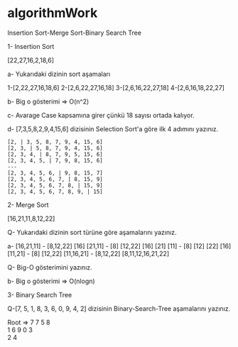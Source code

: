 # algorithmWork
Insertion Sort-Merge Sort-Binary Search Tree

1- Insertion Sort

[22,27,16,2,18,6]

a- Yukarıdaki dizinin sort aşamaları

1-[2,22,27,16,18,6]
2-[2,6,22,27,16,18]
3-[2,6,16,22,27,18]
4-[2,6,16,18,22,27]

b- Big o gösterimi => O(n^2)

c- Avarage Case kapsamına girer çünkü 18 sayısı ortada kalıyor.

d- [7,3,5,8,2,9,4,15,6] dizisinin Selection Sort'a göre ilk 4 adımını yazınız.

    [2, | 3, 5, 8, 7, 9, 4, 15, 6]
    [2, 3, | 5, 8, 7, 9, 4, 15, 6]
    [2, 3, 4, | 8, 7, 9, 5, 15, 6]
    [2, 3, 4, 5, | 7, 9, 8, 15, 6]
    ---
    [2, 3, 4, 5, 6, | 9, 8, 15, 7]
    [2, 3, 4, 5, 6, 7, | 8, 15, 9]
    [2, 3, 4, 5, 6, 7, 8, | 15, 9]
    [2, 3, 4, 5, 6, 7, 8, 9, | 15]

2- Merge Sort

[16,21,11,8,12,22] 

Q- Yukarıdaki dizinin sort türüne göre aşamalarını yazınız.

a- [16,21,11] - [8,12,22]
    [16] [21,11] - [8] [12,22]
    [16] [21] [11] - [8] [12] [22]
    [16] [11,21] - [8] [12,22]
    [11,16,21] - [8,12,22]
    [8,11,12,16,21,22]

Q- Big-O gösterimini yazınız.

b- Big o gösterimi => O(nlogn)

3- Binary Search Tree

Q-[7, 5, 1, 8, 3, 6, 0, 9, 4, 2] dizisinin Binary-Search-Tree aşamalarını yazınız.

Root => 7
                           7
                5                       8  
        1             6                        9
    0       3    
          2    4

